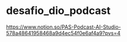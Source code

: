 # desafio_dio_podcast
https://www.notion.so/PAS-Podcast-AI-Studio-578a48641958468a9d4ec54f0e6af4a9?pvs=4
